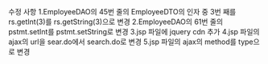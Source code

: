 수정 사항
1.EmployeeDAO의 45번 줄의 EmployeeDTO의 인자 중 3번 째를 rs.getInt(3)를 rs.getString(3)으로 변경
2.EmployeeDAO의 61번 줄의 pstmt.setInt를 pstmt.setString로 변경
3.jsp 파일에 jquery cdn 추가
4.jsp 파일의 ajax의 url을 sear.do에서 search.do로 변경
5.jsp 파일의 ajax의 method를 type으로 변경
